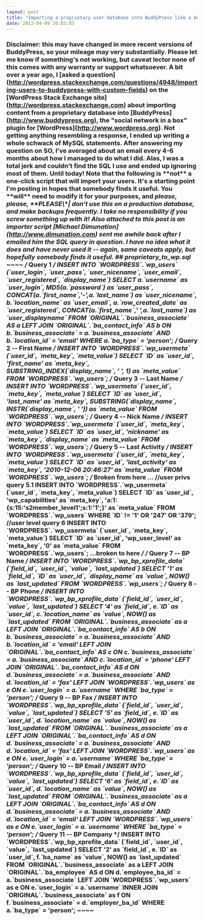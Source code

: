 ```yaml
---
layout: post
title: "Importing a proprietary user database into BuddyPress like a boss"
date: 2012-04-09 20:03:03
---
```


### Disclaimer: this may have changed in more recent versions of BuddyPress, so your mileage may very substantially. Please let me know if something's not working, but caveat lector none of this comes with any warranty or support whatsoever. A bit over a year ago, I \[asked a question\](http://wordpress.stackexchange.com/questions/4948/importing-users-to-buddypress-with-custom-fields) on the \[WordPress Stack Exchange site\](http://wordpress.stackexchange.com) about importing content from a proprietary database into \[BuddyPress\](http://www.buddypress.org), the "social network in a box" plugin for \[WordPress\](http://www.wordpress.org). Not getting anything resembling a response, I ended up writing a whole schwack of MySQL statements. After answering my question on SO, I've averaged about an email every 4-6 months about how I managed to do what I did. Alas, I was a total jerk and couldn't find the SQL I use and ended up ignoring most of them. **Until today!** Note that the following is \*\*not\*\* a one-click script that will import your users. It's a starting point I'm posting in hopes that somebody finds it useful. You \*\*will\*\* need to modify it for your purposes, and *please, please, \*\*PLEASE\\*\**| don't use this on a production database, and make backups frequently. I take no responsibility if you screw something up with it! Also attached to this post is an importer script \[Michael Dimunation\](http://www.dimunation.com) sent me awhile back after I emailed him the SQL query in question. I have no idea what it does and have never used it -- again, same caveats apply, but hopefully somebody finds it useful. ## proprietary\_to\_wp.sql ~~~~ /* Query 1 */ INSERT INTO \`WORDPRESS\`.\`wp\_users\` (\`user\_login\`, \`user\_pass\`, \`user\_nicename\`, \`user\_email\`, \`user\_registered\`, \`display\_name\`) SELECT a.\`username\` as \`user\_login\`, MD5(a.\`password\`) as \`user\_pass\`, CONCAT(a.\`first\_name\`,'-',a.\`last\_name\`) as \`user\_nicename\`, b.\`location\_name\` as \`user\_email\`, a.\`row\_created\_date\` as \`user\_registered\`, CONCAT(a.\`first\_name\`,' ',a.\`last\_name\`) as \`user\_displayname\` FROM \`ORIGINAL\`.\`business\_associate\` AS a LEFT JOIN \`ORIGINAL\`.\`ba\_contact\_info\` AS b ON b.\`business\_associate\` = a.\`business\_associate\` AND b.\`location\_id\` = 'email' WHERE a.\`ba\_type\` = 'person'; /* Query 2 -- First Name */ INSERT INTO \`WORDPRESS\`.\`wp\_usermeta\` (\`user\_id\`, \`meta\_key\`, \`meta\_value\`) SELECT \`ID\` as \`user\_id\`, 'first\_name' as \`meta\_key\`, SUBSTRING\_INDEX(\`display\_name\`, ' ', 1) as \`meta\_value\` FROM \`WORDPRESS\`.\`wp\_users\`; /* Query 3 -- Last Name */ INSERT INTO \`WORDPRESS\`.\`wp\_usermeta\` (\`user\_id\`, \`meta\_key\`, \`meta\_value\`) SELECT \`ID\` as \`user\_id\`, 'last\_name' as \`meta\_key\`, SUBSTRING(\`display\_name\`, INSTR(\`display\_name\`, ' ')) as \`meta\_value\` FROM \`WORDPRESS\`.\`wp\_users\`; /* Query 4 -- Nick Name */ INSERT INTO \`WORDPRESS\`.\`wp\_usermeta\` (\`user\_id\`, \`meta\_key\`, \`meta\_value\`) SELECT \`ID\` as \`user\_id\`, 'nickname' as \`meta\_key\`, \`display\_name\` as \`meta\_value\` FROM \`WORDPRESS\`.\`wp\_users\`; /* Query 5 -- Last Activity */ INSERT INTO \`WORDPRESS\`.\`wp\_usermeta\` (\`user\_id\`, \`meta\_key\`, \`meta\_value\`) SELECT \`ID\` as \`user\_id\`, 'last\_activity' as \`meta\_key\`, '2010-12-06 20:46:27' as \`meta\_value\` FROM \`WORDPRESS\`.\`wp\_users\`; /* Broken from here ... //user privs query 5.1 INSERT INTO \`WORDPRESS\`.\`wp\_usermeta\` (\`user\_id\`, \`meta\_key\`, \`meta\_value\`) SELECT \`ID\` as \`user\_id\`, 'wp\_capabilities' as \`meta\_key\`, 'a:1:{s:15:'s2member\_level1';s:1:'1';}' as \`meta\_value\` FROM \`WORDPRESS\`.\`wp\_users\` WHERE \`ID\` != '1' OR '247' OR '379'; //user level query 6 INSERT INTO \`WORDPRESS\`.\`wp\_usermeta\` (\`user\_id\`, \`meta\_key\`, \`meta\_value\`) SELECT \`ID\` as \`user\_id\`, 'wp\_user\_level' as \`meta\_key\`, '0' as \`meta\_value\` FROM \`WORDPRESS\`.\`wp\_users\`; ...broken to here */ /* Query 7 -- BP Name */ INSERT INTO \`WORDPRESS\`.\`wp\_bp\_xprofile\_data\` (\`field\_id\`, \`user\_id\`, \`value\`, \`last\_updated\`) SELECT '1' as \`field\_id\`, \`ID\` as \`user\_id\`, \`display\_name\` as \`value\`, NOW() as \`last\_updated\` FROM \`WORDPRESS\`.\`wp\_users\`; /* Query 8 -- BP Phone */ INSERT INTO \`WORDPRESS\`.\`wp\_bp\_xprofile\_data\` (\`field\_id\`, \`user\_id\`, \`value\`, \`last\_updated\`) SELECT '4' as \`field\_id\`, e.\`ID\` as \`user\_id\`, c.\`location\_name\` as \`value\`, NOW() as \`last\_updated\` FROM \`ORIGINAL\`.\`business\_associate\` as a LEFT JOIN \`ORIGINAL\`.\`ba\_contact\_info\` AS b ON b.\`business\_associate\` = a.\`business\_associate\` AND b.\`location\_id\` = 'email' LEFT JOIN \`ORIGINAL\`.\`ba\_contact\_info\` AS c ON c.\`business\_associate\` = a.\`business\_associate\` AND c.\`location\_id\` = 'phone' LEFT JOIN \`ORIGINAL\`.\`ba\_contact\_info\` AS d ON d.\`business\_associate\` = a.\`business\_associate\` AND d.\`location\_id\` = 'fax' LEFT JOIN \`WORDPRESS\`.\`wp\_users\` as e ON e.\`user\_login\` = a.\`username\` WHERE \`ba\_type\` = 'person'; /* Query 9 -- BP Fax */ INSERT INTO \`WORDPRESS\`.\`wp\_bp\_xprofile\_data\` (\`field\_id\`, \`user\_id\`, \`value\`, \`last\_updated\`) SELECT '5' as \`field\_id\`, e.\`ID\` as \`user\_id\`, d.\`location\_name\` as \`value\`, NOW() as \`last\_updated\` FROM \`ORIGINAL\`.\`business\_associate\` as a LEFT JOIN \`ORIGINAL\`.\`ba\_contact\_info\` AS d ON d.\`business\_associate\` = a.\`business\_associate\` AND d.\`location\_id\` = 'fax' LEFT JOIN \`WORDPRESS\`.\`wp\_users\` as e ON e.\`user\_login\` = a.\`username\` WHERE \`ba\_type\` = 'person'; /* Query 10 -- BP Email */ INSERT INTO \`WORDPRESS\`.\`wp\_bp\_xprofile\_data\` (\`field\_id\`, \`user\_id\`, \`value\`, \`last\_updated\`) SELECT '6' as \`field\_id\`, e.\`ID\` as \`user\_id\`, d.\`location\_name\` as \`value\`, NOW() as \`last\_updated\` FROM \`ORIGINAL\`.\`business\_associate\` as a LEFT JOIN \`ORIGINAL\`.\`ba\_contact\_info\` AS d ON d.\`business\_associate\` = a.\`business\_associate\` AND d.\`location\_id\` = 'email' LEFT JOIN \`WORDPRESS\`.\`wp\_users\` as e ON e.\`user\_login\` = a.\`username\` WHERE \`ba\_type\` = 'person'; /* Query 11 -- BP Company */ INSERT INTO \`WORDPRESS\`.\`wp\_bp\_xprofile\_data\` (\`field\_id\`, \`user\_id\`, \`value\`, \`last\_updated\`) SELECT '2' as \`field\_id\`, e.\`ID\` as \`user\_id\`, f.\`ba\_name\` as \`value\`, NOW() as \`last\_updated\` FROM \`ORIGINAL\`.\`business\_associate\` as a LEFT JOIN \`ORIGINAL\`.\`ba\_employee\` AS d ON d.\`employee\_ba\_id\` = a.\`business\_associate\` LEFT JOIN \`WORDPRESS\`.\`wp\_users\` as e ON e.\`user\_login\` = a.\`username\` INNER JOIN \`ORIGINAL\`.\`business\_associate\` as f ON f.\`business\_associate\` = d.\`employer\_ba\_id\` WHERE a.\`ba_type\` = 'person'; ~~~~